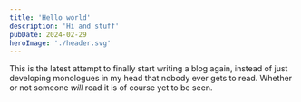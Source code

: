 ```yaml
---
title: 'Hello world'
description: 'Hi and stuff'
pubDate: 2024-02-29
heroImage: './header.svg'
---
```


This is the latest attempt to finally start writing a blog again, instead of just developing
monologues in my head that nobody ever gets to read. Whether or not someone _will_ read it is of
course yet to be seen.
